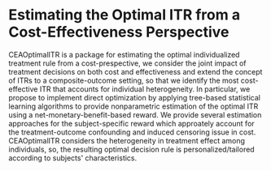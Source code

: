 # Estimating the Optimal ITR from a Cost-Effectiveness Perspective 
CEAOptimalITR is a package for estimating the optimal individualized treatment rule from a cost-prespective, we consider the joint impact of treatment decisions on both cost and effectiveness and extend the concept of ITRs to a composite-outcome setting, so that we identify the most cost-effective ITR that accounts for individual heterogeneity. In particular, we propose to implement direct optimization by applying tree-based statistical learning algorithms to provide nonparametric estimation of the optimal ITR using a net-monetary-benefit-based reward. We provide several estimation approaches for the subject-specific reward which approately account for the treatment-outcome confounding and induced censoring issue in cost. CEAOptimalITR considers the heterogeneity in treatment effect among individuals, so, the resulting optimal decision rule is personalized/tailored according to subjects' characteristics.  
